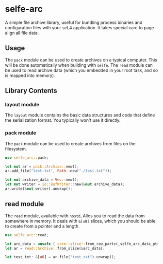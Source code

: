 # selfe-arc

A simple file archive library, useful for bundling process binaries and
configuration files with your seL4 application. It takes special care to page
align all file data.

## Usage

The `pack` module can be used to create archives on a typical computer. This
will be done automatically when building with `selfe`. The `read` module can be
used to read archive data (which you embedded in your root task, and so is
mapped into memory).

## Library Contents

### layout module

The `layout` module contains the basic data structures and code that define the
serialization format. You typically won't use it directly.

### pack module

The `pack` module can be used to create archives from files on the filesystem. 

```rust
use selfe_arc::pack;

let mut ar = pack::Archive::new();
ar.add_file("test.txt", Path::new("./test.txt"));

let mut archive_data = Vec::new();
let mut writer = io::BufWriter::new(&mut archive_data);
ar.write(&mut writer).unwrap();
```

## read module

The `read` module, available with `nostd`, Allos you to read the data from
somewhere in memory. It deals with `&[u8]` slices, which you should be able to
create from a pointer and a length.

```rust
use selfe_arc::read;

let arc_data = unsafe { core::slice::from_raw_parts(_selfe_arc_data_ptr, _selfe_arc_len) };
let ar = read::Archive::from_slice(&arc_data);

let test_txt: &[u8] = ar.file("test.txt").unwrap();
```

